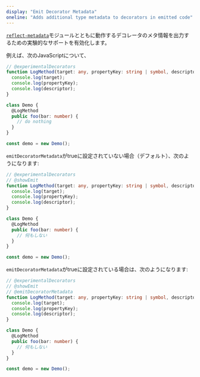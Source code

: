 ```yaml
---
display: "Emit Decorator Metadata"
oneline: "Adds additional type metadata to decorators in emitted code"
---
```


[`reflect-metadata`](https://www.npmjs.com/package/reflect-metadata)モジュールとともに動作するデコレータのメタ情報を出力するための実験的なサポートを有効化します。

例えば、次のJavaScriptについて、

```ts twoslash
// @experimentalDecorators
function LogMethod(target: any, propertyKey: string | symbol, descriptor: PropertyDescriptor) {
  console.log(target);
  console.log(propertyKey);
  console.log(descriptor);
}

class Demo {
  @LogMethod
  public foo(bar: number) {
    // do nothing
  }
}

const demo = new Demo();
```

`emitDecoratorMetadata`がtrueに設定されていない場合（デフォルト）、次のようになります:

```ts twoslash
// @experimentalDecorators
// @showEmit
function LogMethod(target: any, propertyKey: string | symbol, descriptor: PropertyDescriptor) {
  console.log(target);
  console.log(propertyKey);
  console.log(descriptor);
}

class Demo {
  @LogMethod
  public foo(bar: number) {
    // 何もしない
  }
}

const demo = new Demo();
```

`emitDecoratorMetadata`がtrueに設定されている場合は、次のようになります:

```ts twoslash
// @experimentalDecorators
// @showEmit
// @emitDecoratorMetadata
function LogMethod(target: any, propertyKey: string | symbol, descriptor: PropertyDescriptor) {
  console.log(target);
  console.log(propertyKey);
  console.log(descriptor);
}

class Demo {
  @LogMethod
  public foo(bar: number) {
    // 何もしない
  }
}

const demo = new Demo();
```
